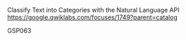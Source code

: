 Classify Text into Categories with the Natural Language API
https://google.qwiklabs.com/focuses/1749?parent=catalog

GSP063